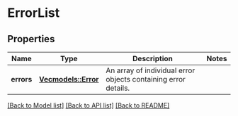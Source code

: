 # ErrorList

## Properties

Name | Type | Description | Notes
------------ | ------------- | ------------- | -------------
**errors** | [**Vec<models::Error>**](Error.md) | An array of individual error objects containing error details. | 

[[Back to Model list]](../README.md#documentation-for-models) [[Back to API list]](../README.md#documentation-for-api-endpoints) [[Back to README]](../README.md)


